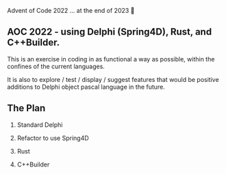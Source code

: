 Advent of Code 2022 ... at the end of 2023  🙂

## AOC 2022 - using Delphi (Spring4D), Rust, and C++Builder.

This is an exercise in coding in as functional a way as possible, within the confines of the current languages.

It is also to explore / test / display / suggest features that would be positive additions to Delphi object pascal language in the future.

## The Plan

1. Standard Delphi

2. Refactor to use Spring4D

3. Rust

4. C++Builder